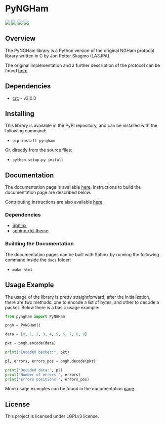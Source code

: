 # PyNGHam

<a href="https://pypi.org/project/pyngham/">
    <img src="https://img.shields.io/pypi/v/pyngham?style=for-the-badge">
</a>
<a href="https://pypi.org/project/pyngham/">
    <img src="https://img.shields.io/pypi/pyversions/pyngham?style=for-the-badge">
</a>
<a href="https://github.com/mgm8/pyngham/blob/main/LICENSE">
    <img src="https://img.shields.io/github/license/mgm8/pyngham?style=for-the-badge">
</a>
<a href="https://github.com/mgm8/pyngham/actions">
    <img src="https://img.shields.io/github/workflow/status/mgm8/pyngham/Test?style=for-the-badge">
</a>

## Overview

The PyNGHam library is a Python version of the original NGHam protocol library written in C by Jon Petter Skagmo (LA3JPA).

The original implementation and a further description of the protocol can be found [here](https://github.com/skagmo/ngham).

## Dependencies

* [crc](https://pypi.org/project/crc/) - v3.0.0

## Installing

This library is available in the PyPI repository, and can be installed with the following command:

* ```pip install pyngham```

Or, directly from the source files:

* ```python setup.py install```

## Documentation

The documentation page is available [here](https://mgm8.github.io/pyngham/). Instructions to build the documentation page are described below.

Contributing instructions are also available [here](https://github.com/mgm8/pyngham/blob/main/CONTRIBUTING.md).

### Dependencies

* [Sphinx](https://pypi.org/project/Sphinx/)
* [sphinx-rtd-theme](https://pypi.org/project/sphinx-rtd-theme/)

### Building the Documentation

The documentation pages can be built with Sphinx by running the following command inside the ``docs`` folder:

* ```make html```

## Usage Example

The usage of the library is pretty straightforward, after the initialization, there are two methods: one to encode a list of bytes, and other to decode a packet. Below there is a basic usage example:

```python
from pyngham import PyNGHam

pngh = PyNGHam()

data = [0, 1, 2, 3, 4, 5, 6, 7, 8, 9]

pkt = pngh.encode(data)

print("Encoded packet:", pkt)

pl, errors, errors_pos = pngh.decode(pkt)

print("Decoded data:", pl)
print("Number of errors:", errors)
print("Errors positions:", errors_pos)
```

More usage examples can be found in the documentation [page](https://mgm8.github.io/pyngham/).

## License

This project is licensed under LGPLv3 license.
